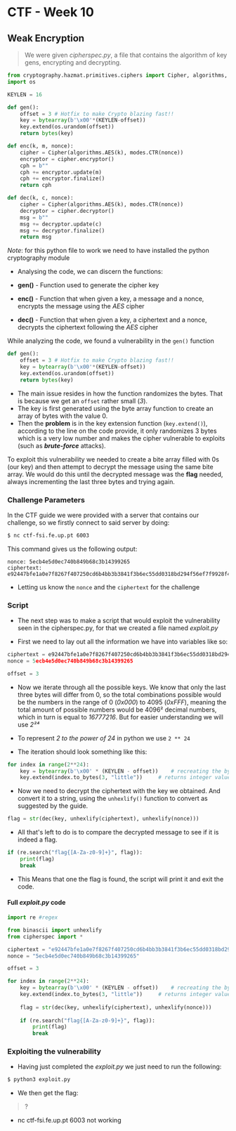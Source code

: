 # CTF - Week 10

## Weak Encryption

> We were given *cipherspec.py*, a file that contains the algorithm of key gens, encrypting and decrypting.

```python
from cryptography.hazmat.primitives.ciphers import Cipher, algorithms, modes
import os

KEYLEN = 16

def gen(): 
	offset = 3 # Hotfix to make Crypto blazing fast!!
	key = bytearray(b'\x00'*(KEYLEN-offset)) 
	key.extend(os.urandom(offset))
	return bytes(key)

def enc(k, m, nonce):
	cipher = Cipher(algorithms.AES(k), modes.CTR(nonce))
	encryptor = cipher.encryptor()
	cph = b""
	cph += encryptor.update(m)
	cph += encryptor.finalize()
	return cph

def dec(k, c, nonce):
	cipher = Cipher(algorithms.AES(k), modes.CTR(nonce))
	decryptor = cipher.decryptor()
	msg = b""
	msg += decryptor.update(c)
	msg += decryptor.finalize()
	return msg
```

*Note*: for this python file to work we need to have installed the python cryptography module

- Analysing the code, we can discern the functions:

* **gen()** - Function used to generate the cipher key

* **enc()** - Function that when given a key, a message and a nonce, encrypts the message using the *AES* cipher

* **dec()** - Function that when given a key, a ciphertext and a nonce, decrypts the ciphertext following the *AES* cipher


While analyzing the code, we found a vulnerability in the `gen()` function

```python
def gen(): 
	offset = 3 # Hotfix to make Crypto blazing fast!!
	key = bytearray(b'\x00'*(KEYLEN-offset)) 
	key.extend(os.urandom(offset))
	return bytes(key)
```

- The main issue resides in how the function randomizes the bytes. That is because we get an `offset` rather small (*3*).
- The key is first generated using the byte array function to create an array of bytes with the value 0.
- Then the **problem** is in the key extension function (`key.extend()`), according to the line on the code provide, it only randomizes 3 bytes which is a very low number and makes the cipher vulnerable to exploits (such as **_brute-force_** attacks).

To exploit this vulnerability we needed to create a bite array filled with 0s (our key) and then attempt to decrypt the message using the same bite array. We would do this until the decrypted message was the **flag** needed, always incrementing the last three bytes and trying again.

### Challenge Parameters

In the CTF guide we were provided with a server that contains our challenge, so we firstly connect to said server by doing:

```bash 
$ nc ctf-fsi.fe.up.pt 6003
```

This command gives us the following output:

```console
nonce: 5ecb4e5d0ec740b849b68c3b14399265
ciphertext: e92447bfe1a0e7f8267f407250cd6b4bb3b3841f3b6ec55dd0318bd294f56ef7f9928f4e6a7320
```

- Letting us know the `nonce` and the `ciphertext` for the challenge

### Script

- The next step was to make a script that would exploit the vulnerability seen in the cipherspec.py, for that we created a file named *exploit.py*

* First we need to lay out all the information we have into variables like so:

```python
ciphertext = e92447bfe1a0e7f8267f407250cd6b4bb3b3841f3b6ec55dd0318bd294f56ef7f9928f4e6a7320
nonce = 5ecb4e5d0ec740b849b68c3b14399265

offset = 3
```

* Now we iterate through all the possible keys. We know that only the last three bytes will differ from 0, so the total combinations possible would be the numbers in the range of 0 (*0x000*) to 4095 (*0xFFF*), meaning the total amount of possible numbers would be 4096² decimal numbers, which in turn is equal to *16777216*. But for easier understanding we will use *2²⁴*

- To represent *2 to the power of 24* in python we use `2 ** 24`

* The iteration should look something like this:

```python
for index in range(2**24):
    key = bytearray(b'\x00' * (KEYLEN - offset))    # recreating the byte array generator from cipherspec.py
    key.extend(index.to_bytes(3, "little"))     # returns integer value of bytes in little endian machine
```

* Now we need to decrypt the ciphertext with the key we obtained. And convert it to a string, using the `unhexlify()` function to convert as suggested by the guide.

```python
flag = str(dec(key, unhexlify(ciphertext), unhexlify(nonce)))
```

* All that's left to do is to compare the decrypted message to see if it is indeed a flag.

```python
if (re.search("flag{[A-Za-z0-9]+}", flag)):
    print(flag)
    break
```

- This Means that one the flag is found, the script will print it and exit the code.

#### Full *exploit.py* code

```python
import re #regex

from binascii import unhexlify
from cipherspec import *

ciphertext = "e92447bfe1a0e7f8267f407250cd6b4bb3b3841f3b6ec55dd0318bd294f56ef7f9928f4e6a7320"
nonce = "5ecb4e5d0ec740b849b68c3b14399265"

offset = 3

for index in range(2**24):
    key = bytearray(b'\x00' * (KEYLEN - offset))    # recreating the byte array generator from cipherspec.py
    key.extend(index.to_bytes(3, "little"))     # returns integer value of bytes in little endian machine
    
    flag = str(dec(key, unhexlify(ciphertext), unhexlify(nonce)))
    
    if (re.search("flag{[A-Za-z0-9]+}", flag)):
        print(flag)
        break

```

### Exploiting the vulnerability

- Having just completed the *exploit.py* we just need to run the following:

```bash
$ python3 exploit.py
```
* We then get the flag:

> ?

- nc ctf-fsi.fe.up.pt 6003 not working
